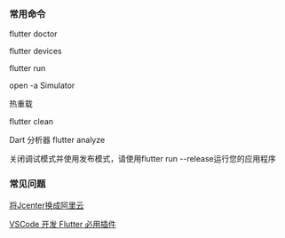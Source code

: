 ### 常用命令
flutter doctor

flutter devices

flutter run

open -a Simulator

热重载

flutter clean

Dart 分析器 flutter analyze

关闭调试模式并使用发布模式，请使用flutter run --release运行您的应用程序


### 常见问题

[将Jcenter换成阿里云](https://blog.csdn.net/lanwilliam/article/details/83339306)

[VSCode 开发 Flutter 必用插件](https://blog.csdn.net/qq_37954086/article/details/89295555)

